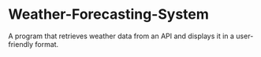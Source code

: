# Weather-Forecasting-System
A program that retrieves weather data from an API and displays it in a user-friendly format.

